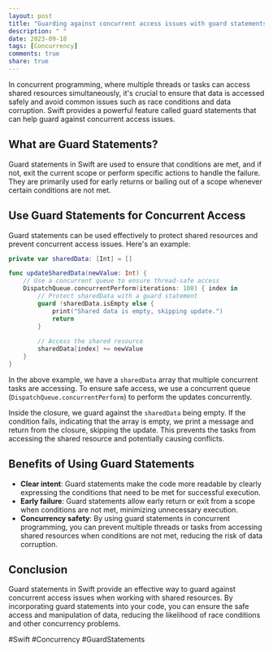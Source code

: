 ```yaml
---
layout: post
title: "Guarding against concurrent access issues with guard statements in Swift"
description: " "
date: 2023-09-18
tags: [Concurrency]
comments: true
share: true
---
```


In concurrent programming, where multiple threads or tasks can access shared resources simultaneously, it's crucial to ensure that data is accessed safely and avoid common issues such as race conditions and data corruption. Swift provides a powerful feature called guard statements that can help guard against concurrent access issues.

## What are Guard Statements?

Guard statements in Swift are used to ensure that conditions are met, and if not, exit the current scope or perform specific actions to handle the failure. They are primarily used for early returns or bailing out of a scope whenever certain conditions are not met.

## Use Guard Statements for Concurrent Access

Guard statements can be used effectively to protect shared resources and prevent concurrent access issues. Here's an example:

```swift
private var sharedData: [Int] = []

func updateSharedData(newValue: Int) {
    // Use a concurrent queue to ensure thread-safe access
    DispatchQueue.concurrentPerform(iterations: 100) { index in
        // Protect sharedData with a guard statement
        guard !sharedData.isEmpty else {
            print("Shared data is empty, skipping update.")
            return
        }
        
        // Access the shared resource
        sharedData[index] += newValue
    }
}
```

In the above example, we have a `sharedData` array that multiple concurrent tasks are accessing. To ensure safe access, we use a concurrent queue (`DispatchQueue.concurrentPerform`) to perform the updates concurrently.

Inside the closure, we guard against the `sharedData` being empty. If the condition fails, indicating that the array is empty, we print a message and return from the closure, skipping the update. This prevents the tasks from accessing the shared resource and potentially causing conflicts.

## Benefits of Using Guard Statements

- **Clear intent**: Guard statements make the code more readable by clearly expressing the conditions that need to be met for successful execution.
- **Early failure**: Guard statements allow early return or exit from a scope when conditions are not met, minimizing unnecessary execution.
- **Concurrency safety**: By using guard statements in concurrent programming, you can prevent multiple threads or tasks from accessing shared resources when conditions are not met, reducing the risk of data corruption.

## Conclusion

Guard statements in Swift provide an effective way to guard against concurrent access issues when working with shared resources. By incorporating guard statements into your code, you can ensure the safe access and manipulation of data, reducing the likelihood of race conditions and other concurrency problems.

#Swift #Concurrency #GuardStatements